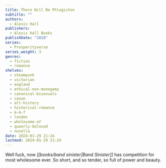 ```yaml
---
title: There Will Be Phlogiston
subtitle: ""
authors:
  - Alexis Hall
publishers:
  - Alexis Hall Books
publishDate: "2018"
series:
  - Prosperityverse
series_weight: 3
genres:
  - fiction
  - romance
shelves:
  - steampunk
  - victorian
  - england
  - ethical-non-monogamy
  - canonical-bisexuals
  - canon
  - alt-history
  - historical-romance
  - m-m-f
  - london
  - wholesome-af
  - queerly-beloved
  - novella
date: 2024-01-29 21:24
lastmod: 2024-01-29 21:24
---
```

Well fuck, now *[[books/band sinister|Band Sinister]]* has competition for most wholesome ever. So short, and so tender, so full of power and beauty.